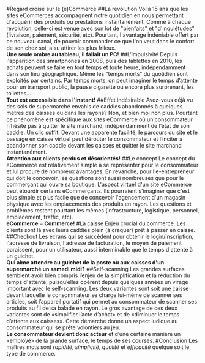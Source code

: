#Regard croisé sur le (e)Commerce
##La révolution
Voilà 15 ans que les sites eCommerces accompagnent notre quotidien en nous permettant d'acquérir des produits ou prestations instantanément. Comme à chaque révolution, celle-ci est venue avec son lot de "bienfaits" et "d'inquiétudes" (livraison, paiement, sécurité, etc). Pourtant, l'avantage indéniable offert par ce nouveau canal, de pouvoir commander ce que l'on veut dans le confort de son chez soi, a su attirer les plus frileux.
<br/>**Une seule ombre au tableau, il fallait un PC!**
##L'impulsivité
Depuis l'apparition des smartphones en 2008, puis des tablettes en 2010, les achats peuvent se faire en tout temps et toute heure, indépendamment dans son lieu géographique. Même les "temps morts" du quotidien sont exploités par certains. Par temps morts, on peut imaginer le temps d’attente pour un transport public, la pause cigarette ou encore plus surprenant, les toilettes…
<br/>**Tout est accessible dans l'instant!**
##Effet indésirable
Avez-vous déjà vu des sols de supermarché envahis de caddies abandonnés à quelques mètres des caisses ou dans les rayons?
Non, et bien moi non plus. Pourtant ce phénomène est spécifique aux sites eCommerce où un consommateur n’hésite pas à quitter le site marchand, indépendamment de l’état de son caddie. Un clic suffit.
Devant une apparente facilité, le parcours du site et le passage en caisse virtuel peut dérouter le consommateur et l’inciter à abandonner son caddie devant les caisses et quitter le site marchand instantanément.
<br/>**Attention aux clients perdus et désorientés!**
##Le concept
Le concept du eCommerce est relativement simple à se représenter pour le consommateur et lui procure de nombreux avantages. En revanche, pour l'e-entrepreneur qui doit le concevoir, les questions sont aussi nombreuses que pour le commerçant qui ouvre sa boutique. L'aspect virtuel d'un site eCommerce peut étourdir certains eCommerçants. Ils pourraient s'imaginer que c'est plus simple et plus facile que de concevoir l'agencement d'un magasin physique avec les emplacements des produits en rayon. Les questions et problèmes restent pourtant les mêmes (infrastructure, logistique, personnel, emplacement, traffic, etc).
<br/>**eCommerce = Commerce!**
#La caisse
Enjeu crucial du commerce. Les clients sont là avec leurs caddies plein (à craquer) prêt à passer en caisse.
##Checkout
Les écrans qui se succèdent pour obtenir le login/inscription, l'adresse de livraison, l'adresse de facturation, le moyen de paiement paraissent, pour un utilisateur, aussi interminable que le temps d'attente à un guichet.
<br/>**Qui aime attendre au guichet de la poste ou aux caisses d'un supermarché un samedi midi?**
##Self-scanning
Les grandes surfaces semblent avoir bien compris l’enjeu de la simplification et la réduction du temps d'attente, puisqu’elles opèrent depuis quelques années un virage important avec le self-scanning. 
Les deux variantes sont soit une caisse devant laquelle le consommateur se charge lui-même de scanner ses articles, soit l’appareil portatif qui permet au consommateur de scanner ses produits au fil de sa balade en rayon.
Le gros avantage de ces deux variantes sont de «simplifier l’acte d’achat» et de «diminuer le temps d’attente aux caisses». Cette démarche donne un aspect ludique au consommateur qui se prête volontiers au jeu. 
<br/>**Le consommateur devient donc acteur** et d’une certaine manière un «employé» de la grande surface, le temps de ses courses.
#Conclusion
Les maîtres mots sont *rapidité*, *simplicité*, *qualité* et *efficacité* quelque soit le type de commerce.
